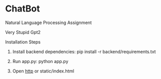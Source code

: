 # ChatBot
Natural Language Processing Assignment

Very Stupid Gpt2

Installation Steps
1. Install backend dependencies:
pip install -r backend/requirements.txt

2. Run app.py:
python app.py

3. Open [http](http://127.0.0.1:5000) or static/index.html
